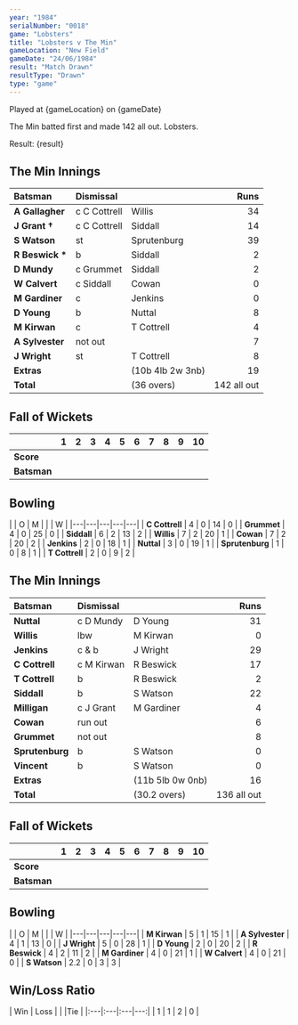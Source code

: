 ```yaml
---
year: "1984"
serialNumber: "0018"
game: "Lobsters"
title: "Lobsters v The Min"
gameLocation: "New Field"
gameDate: "24/06/1984"
result: "Match Drawn"
resultType: "Drawn"
type: "game"
---
```


Played at {gameLocation} on {gameDate} 

The Min batted first and made 142 all out. Lobsters.

Result: {result}
 
## The Min Innings

| Batsman | Dismissal |  | Runs |
|:---|:---|---|---:|
| **A Gallagher** | c C Cottrell | Willis | 34 | 
| **J Grant &#8224;** | c C Cottrell | Siddall | 14 | 
| **S Watson** | st | Sprutenburg | 39 | 
| **R Beswick &#42;** | b | Siddall | 2 | 
| **D Mundy** | c Grummet | Siddall | 2 | 
| **W Calvert** | c Siddall | Cowan | 0 | 
| **M Gardiner** | c | Jenkins | 0 | 
| **D Young** | b | Nuttal | 8 | 
| **M Kirwan** | c | T Cottrell | 4 | 
| **A Sylvester** | not out | | 7 | 
| **J Wright** | st | T Cottrell | 8 | 
| **Extras** | | (10b 4lb 2w 3nb) | 19 | 
| **Total** | | (36 overs) | 142 all out | 

## Fall of Wickets

| | 1 | 2 | 3 | 4 | 5 | 6 | 7 | 8 | 9 | 10 |
|---|:---:|:---:|:---:|:---:|:---:|:---:|:---:|:---:|:---:|:---:|
| **Score** | | | | | | | | | | | 
| **Batsman** | | | | | | | | | | | 


## Bowling

| | O | M |  |  | W |
|---|---|---|---|---|
| **C Cottrell** | 4 | 0 | 14 | 0 | 
| **Grummet** | 4 | 0 | 25 | 0 | 
| **Siddall** | 6 | 2 | 13 | 2 | 
| **Willis** | 7 | 2 | 20 | 1 | 
| **Cowan** | 7 | 2 | 20 | 2 |
| **Jenkins** | 2 | 0 | 18 | 1 |
| **Nuttal** | 3 | 0 | 19 | 1 |
| **Sprutenburg** | 1 | 0 | 8 | 1 |
| **T Cottrell** | 2 | 0 | 9 | 2 |


## The Min Innings

| Batsman | Dismissal |  | Runs |
|:---|:---|---|---:|
| **Nuttal** | c D Mundy | D Young | 31 | 
| **Willis** | lbw | M Kirwan | 0 | 
| **Jenkins** | c & b | J Wright | 29 | 
| **C Cottrell** | c M Kirwan | R Beswick | 17 | 
| **T Cottrell** | b | R Beswick | 2 | 
| **Siddall** | b | S Watson | 22 | 
| **Milligan** | c J Grant | M Gardiner | 4 | 
| **Cowan** | run out |  | 6 | 
| **Grummet** | not out | | 8 | 
| **Sprutenburg** | b | S Watson | 0 | 
| **Vincent** | b | S Watson | 0 | 
| **Extras** | | (11b 5lb 0w 0nb) | 16 | 
| **Total** | | (30.2 overs) | 136 all out | 

## Fall of Wickets

| | 1 | 2 | 3 | 4 | 5 | 6 | 7 | 8 | 9 | 10 |
|---|:---:|:---:|:---:|:---:|:---:|:---:|:---:|:---:|:---:|:---:|
| **Score** | | | | | | | | | | | 
| **Batsman** | | | | | | | | | | | 


## Bowling

| | O | M |  |  | W |
|---|---|---|---|---|
| **M Kirwan** | 5 | 1 | 15 | 1 | 
| **A Sylvester** | 4 | 1 | 13 | 0 | 
| **J Wright** | 5 | 0 | 28 | 1 | 
| **D Young** | 2 | 0 | 20 | 2 | 
| **R Beswick** | 4 | 2 | 11 | 2 | 
| **M Gardiner** | 4 | 0 | 21 | 1 | 
| **W Calvert** | 4 | 0 | 21 | 0 |
| **S Watson** | 2.2 | 0 | 3 | 3 |

## Win/Loss Ratio

| Win | Loss |  |  |Tie |
|:---|:---|:---|---:|
| 1 | 1 | 2 | 0 |